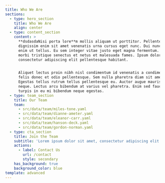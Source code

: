 ```yaml
---
title: Who We Are
sections:
  - type: hero_section
    title: Who We Are
    align: center
  - type: content_section
    content: >
      **dsdasdaNisi porta lore**m mollis aliquam ut porttitor. Pellentesque
      dignissim enim sit amet venenatis urna cursus eget nunc. Dui nunc mattis
      enim ut tellus. Eu sem integer vitae justo eget magna fermentum. Habitant
      morbi tristique senectus et netus et malesuada fames. Ipsum dolor sit amet
      consectetur adipiscing elit pellentesque habitant.


      Aliquet lectus proin nibh nisl condimentum id venenatis a condimentum. Ac
      felis donec et odio pellentesque. Sem nulla pharetra diam sit amet.
      Egestas tellus rutrum tellus pellentesque eu. Auctor augue mauris augue
      neque. Lectus arcu bibendum at varius vel pharetra. Enim sed faucibus
      turpis in eu mi bibendum neque egestas.
  - type: team_section
    title: Our Team
    team:
      - src/data/team/miles-tone.yaml
      - src/data/team/dianne-ameter.yaml
      - src/data/team/eleanor-carr.yaml
      - src/data/team/hanson-deck.yaml
      - src/data/team/gordon-norman.yaml
  - type: cta_section
    title: Join the Team
    subtitle: 'Lorem ipsum dolor sit amet, consectetur adipiscing elit.'
    actions:
      - label: Contact Us
        url: /contact
        style: secondary
    has_background: true
    background_color: blue
template: advanced
---
```


